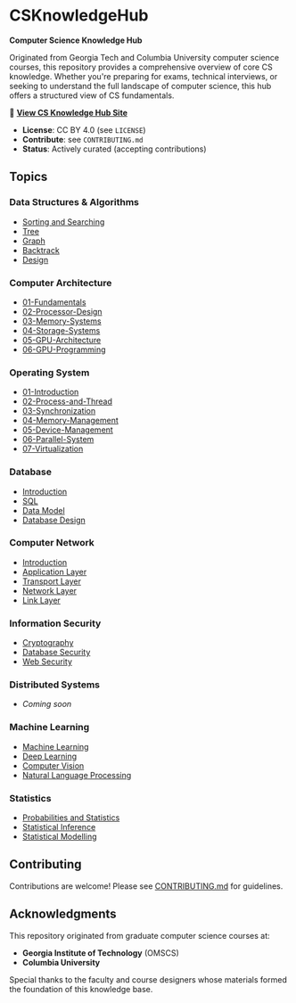 # CSKnowledgeHub

**Computer Science Knowledge Hub**

Originated from Georgia Tech and Columbia University computer science courses, this repository provides a comprehensive overview of core CS knowledge. Whether you're preparing for exams, technical interviews, or seeking to understand the full landscape of computer science, this hub offers a structured view of CS fundamentals.

📖 **[View CS Knowledge Hub Site](https://csknowledgehub.gitbook.io)**

- **License**: CC BY 4.0 (see `LICENSE`)
- **Contribute**: see `CONTRIBUTING.md`
- **Status**: Actively curated (accepting contributions)

## Topics

### Data Structures & Algorithms
- [Sorting and Searching](Data%20Structure%20&%20Algorithm/Sorting%20and%20Searching.md)
- [Tree](Data%20Structure%20&%20Algorithm/Tree.md)
- [Graph](Data%20Structure%20&%20Algorithm/Graph.md)
- [Backtrack](Data%20Structure%20&%20Algorithm/Backtrack.md)
- [Design](Data%20Structure%20&%20Algorithm/Design.md)

### Computer Architecture
- [01-Fundamentals](Computer%20Architecture/01-Fundamentals.md)
- [02-Processor-Design](Computer%20Architecture/02-Processor-Design.md)
- [03-Memory-Systems](Computer%20Architecture/03-Memory-Systems.md)
- [04-Storage-Systems](Computer%20Architecture/04-Storage-Systems.md)
- [05-GPU-Architecture](Computer%20Architecture/05-GPU-Architecture.md)
- [06-GPU-Programming](Computer%20Architecture/06-GPU-Programming.md)

### Operating System
- [01-Introduction](Operating%20System/01-Introduction.md)
- [02-Process-and-Thread](Operating%20System/02-Process-and-Thread.md)
- [03-Synchronization](Operating%20System/03-Synchronization.md)
- [04-Memory-Management](Operating%20System/04-Memory-Management.md)
- [05-Device-Management](Operating%20System/05-Device-Management.md)
- [06-Parallel-System](Operating%20System/06-Parallel-System.md)
- [07-Virtualization](Operating%20System/07-Virtualization.md)

### Database
- [Introduction](Database/Introduction.md)
- [SQL](Database/SQL.md)
- [Data Model](Database/Data%20Model.md)
- [Database Design](Database/Database%20Design.md)

### Computer Network
- [Introduction](Computer%20Network/Introduction.md)
- [Application Layer](Computer%20Network/Application%20Layer.md)
- [Transport Layer](Computer%20Network/Transport%20Layer.md)
- [Network Layer](Computer%20Network/Network%20Layer.md)
- [Link Layer](Computer%20Network/Link%20Layer.md)

### Information Security
- [Cryptography](Information%20Security/Cryptography.md)
- [Database Security](Information%20Security/Database%20Security.md)
- [Web Security](Information%20Security/Web%20Security.md)

### Distributed Systems
- *Coming soon*

### Machine Learning
- [Machine Learning](Machine%20Learning/Machine%20Learning.md)
- [Deep Learning](Machine%20Learning/Deep%20Learning.md)
- [Computer Vision](Machine%20Learning/Computer%20Vision.md)
- [Natural Language Processing](Machine%20Learning/Natural%20Language%20Processing.md)

### Statistics
- [Probabilities and Statistics](Statistics/Probs%20and%20Stats.md)
- [Statistical Inference](Statistics/Stats%20Inference.md)
- [Statistical Modelling](Statistics/Stats%20Modelling.md)

## Contributing

Contributions are welcome! Please see [CONTRIBUTING.md](CONTRIBUTING.md) for guidelines.

## Acknowledgments

This repository originated from graduate computer science courses at:

- **Georgia Institute of Technology** (OMSCS)
- **Columbia University**

Special thanks to the faculty and course designers whose materials formed the foundation of this knowledge base.
